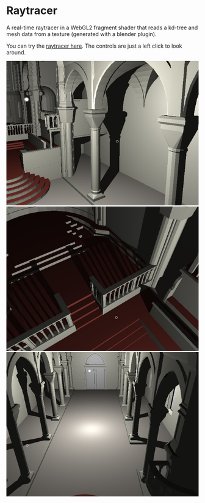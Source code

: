 # Raytracer

A real-time raytracer in a WebGL2 fragment shader that reads a kd-tree and mesh data from a texture (generated with a blender plugin).

You can try the [raytracer here](http://andrewhills.github.io/raytracer/demo.html). The controls are just a left click to look around.

![](screenshots/screenshot0.jpg)
![](screenshots/screenshot1.jpg)
![](screenshots/screenshot2.jpg)
